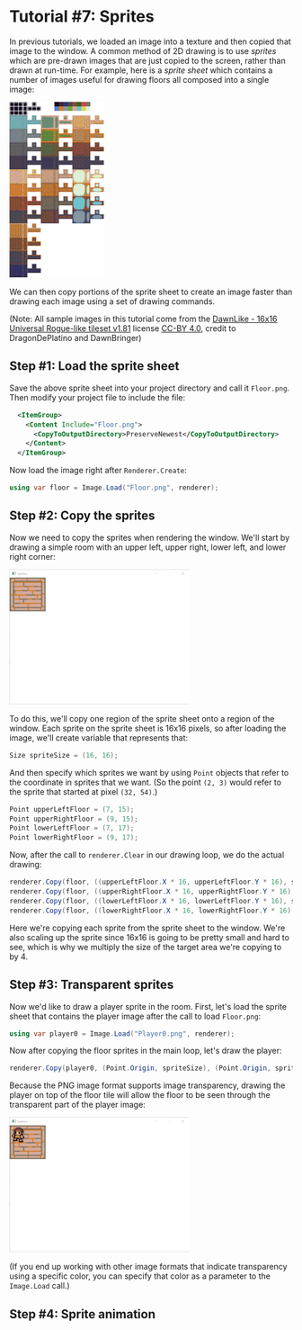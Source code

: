 # Tutorial #7: Sprites

In previous tutorials, we loaded an image into a texture and then copied that image to the window. A common method of 2D drawing is to use _sprites_ which are pre-drawn images that are just copied to the screen, rather than drawn at run-time. For example, here is a _sprite sheet_ which contains a number of images useful for drawing floors all composed into a single image:

<img src="Floor.png" title="Floor" width="168" height="312"/>

We can then copy portions of the sprite sheet to create an image faster than drawing each image using a set of drawing commands.

(Note: All sample images in this tutorial come from the [DawnLike - 16x16 Universal Rogue-like tileset v1.81](https://opengameart.org/content/dawnlike-16x16-universal-rogue-like-tileset-v181) license [CC-BY 4.0](https://creativecommons.org/licenses/by/4.0/), credit to DragonDePlatino and DawnBringer)

## Step #1: Load the sprite sheet

Save the above sprite sheet into your project directory and call it `Floor.png`. Then modify your project file to include the file:

```xml
  <ItemGroup>
    <Content Include="Floor.png">
      <CopyToOutputDirectory>PreserveNewest</CopyToOutputDirectory>
    </Content>
  </ItemGroup>
```

Now load the image right after `Renderer.Create`:

```csharp
using var floor = Image.Load("Floor.png", renderer);
```

## Step #2: Copy the sprites

Now we need to copy the sprites when rendering the window. We'll start by drawing a simple room with an upper left, upper right, lower left, and lower right corner:

<img src="window.png" title="Graphics" width="320" height="240"/>

To do this, we'll copy one region of the sprite sheet onto a region of the window. Each sprite on the sprite sheet is 16x16 pixels, so after loading the image, we'll create variable that represents that:

```csharp
Size spriteSize = (16, 16);
```

And then specify which sprites we want by using `Point` objects that refer to the coordinate in sprites that we want. (So the point `(2, 3)` would refer to the sprite that started at pixel `(32, 54)`.)

```csharp
Point upperLeftFloor = (7, 15);
Point upperRightFloor = (9, 15);
Point lowerLeftFloor = (7, 17);
Point lowerRightFloor = (9, 17);
```

Now, after the call to `renderer.Clear` in our drawing loop, we do the actual drawing:

```csharp
renderer.Copy(floor, ((upperLeftFloor.X * 16, upperLeftFloor.Y * 16), spriteSize), (Point.Origin, spriteSize * 4));
renderer.Copy(floor, ((upperRightFloor.X * 16, upperRightFloor.Y * 16), spriteSize), ((spriteSize.Width * 4, 0), spriteSize * 4));
renderer.Copy(floor, ((lowerLeftFloor.X * 16, lowerLeftFloor.Y * 16), spriteSize), ((0, spriteSize.Height * 4), spriteSize * 4));
renderer.Copy(floor, ((lowerRightFloor.X * 16, lowerRightFloor.Y * 16), spriteSize), ((spriteSize.Width * 4, spriteSize.Height * 4), spriteSize * 4));
```

Here we're copying each sprite from the sprite sheet to the window. We're also scaling up the sprite since 16x16 is going to be pretty small and hard to see, which is why we multiply the size of the target area we're copying to by 4.

## Step #3: Transparent sprites

Now we'd like to draw a player sprite in the room. First, let's load the sprite sheet that contains the player image after the call to load `Floor.png`:

```csharp
using var player0 = Image.Load("Player0.png", renderer);
```

Now after copying the floor sprites in the main loop, let's draw the player:

```csharp
renderer.Copy(player0, (Point.Origin, spriteSize), (Point.Origin, spriteSize * 4));
```

Because the PNG image format supports image transparency, drawing the player on top of the floor tile will allow the floor to be seen through the transparent part of the player image:

<img src="window2.png" title="Graphics" width="320" height="240"/>

(If you end up working with other image formats that indicate transparency using a specific color, you can specify that color as a parameter to the `Image.Load` call.)

## Step #4: Sprite animation

